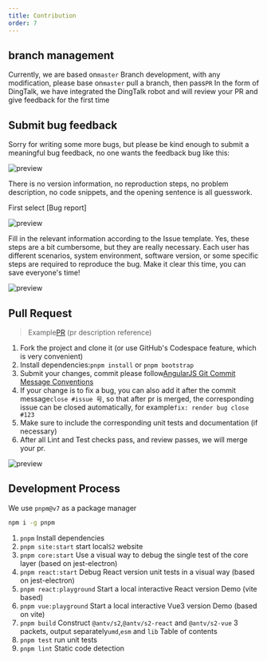 ```yaml
---
title: Contribution
order: 7
---
```


## branch management

Currently, we are based on`master` Branch development, with any modification, please base on`master` pull a branch, then pass`PR` In the form of DingTalk, we have integrated the DingTalk robot and will review your PR and give feedback for the first time

## Submit bug feedback

Sorry for writing some more bugs, but please be kind enough to submit a meaningful bug feedback, no one wants the feedback bug like this:

![preview](https://gw.alipayobjects.com/zos/antfincdn/j0jUvKwT%26/dd59fe64-7108-4ad7-a544-e19d79eea890.png)

There is no version information, no reproduction steps, no problem description, no code snippets, and the opening sentence is all guesswork.

First select \[Bug report]

![preview](https://gw.alipayobjects.com/zos/antfincdn/oAnzfiVl2/9d83b3e8-b05c-4475-b736-92c45448546a.png)

Fill in the relevant information according to the Issue template. Yes, these steps are a bit cumbersome, but they are really necessary. Each user has different scenarios, system environment, software version, or some specific steps are required to reproduce the bug. Make it clear this time, you can save everyone's time!

![preview](https://gw.alipayobjects.com/zos/antfincdn/05O3p5nE5/d0d4b120-e5aa-4b51-918b-8a573f8fb794.png)

## Pull Request

> Example[PR](https://github.com/antvis/S2/pull/1652) (pr description reference)

1. Fork the project and clone it (or use GitHub's Codespace feature, which is very convenient)
2. Install dependencies:`pnpm install` or `pnpm bootstrap`
3. Submit your changes, commit please follow[AngularJS Git Commit Message Conventions](https://docs.google.com/document/d/1QrDFcIiPjSLDn3EL15IJygNPiHORgU1_OOAqWjiDU5Y/edit#heading=h.uyo6cb12dt6w)
4. If your change is to fix a bug, you can also add it after the commit message`close #issue 号`, so that after pr is merged, the corresponding issue can be closed automatically, for example`fix: render bug close #123`
5. Make sure to include the corresponding unit tests and documentation (if necessary)
6. After all Lint and Test checks pass, and review passes, we will merge your pr.

![preview](https://gw.alipayobjects.com/zos/antfincdn/ssOxFrycD/86339514-5f9a-4101-8690-e47c97cd8af5.png)

## Development Process

We use `pnpm@v7` as a package manager

```bash
npm i -g pnpm
```

1. `pnpm` Install dependencies
2. `pnpm site:start` start local`S2` website
3. `pnpm core:start` Use a visual way to debug the single test of the core layer (based on jest-electron)
4. `pnpm react:start` Debug React version unit tests in a visual way (based on jest-electron)
5. `pnpm react:playground` Start a local interactive React version Demo (vite based)
6. `pnpm vue:playground` Start a local interactive Vue3 version Demo (based on vite)
7. `pnpm build` Construct `@antv/s2`,`@antv/s2-react` and `@antv/s2-vue` 3 packets, output separately`umd`,`esm` and `lib` Table of contents
8. `pnpm test` run unit tests
9. `pnpm lint` Static code detection
